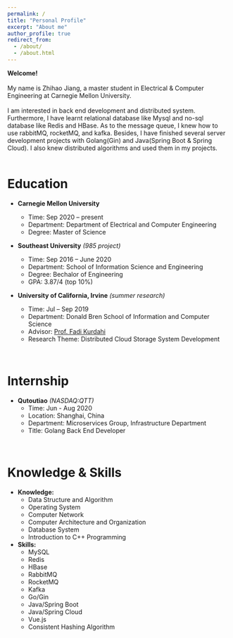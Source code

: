 ```yaml
---
permalink: /
title: "Personal Profile"
excerpt: "About me"
author_profile: true
redirect_from: 
  - /about/
  - /about.html
---
```

**Welcome!**
<br/>
<br/>
My name is Zhihao Jiang, a master student in Electrical & Computer Engineering at Carnegie Mellon University. 
<br/>
<br/>
I am interested in back end development and distributed system. Furthermore, I have learnt relational database like Mysql and no-sql database like Redis and HBase. As to the message queue, I knew how to use rabbitMQ, rocketMQ, and kafka. Besides, I have finished several server development projects with Golang(Gin) and Java(Spring Boot & Spring Cloud). I also knew distributed algorithms and used them in my projects.
<br/> 
<br/> 

Education
======
* **Carnegie Mellon University**
	* Time: Sep 2020 – present
	* Department: Department of Electrical and Computer Engineering
	* Degree: Master of Science

* **Southeast University** <i>(985 project)</i>
	* Time: Sep 2016 – June 2020
	* Department: School of Information Science and Engineering
	* Degree: Bechalor of Engineering
	* GPA: 3.87/4 (top 10%)

* **University of California, Irvine** <i>(summer research)</i>
	* Time: Jul – Sep 2019
	* Department: Donald Bren School of Information and Computer Science
	* Advisor: [Prof. Fadi Kurdahi](https://engineering.uci.edu/users/fadi-kurdahi)
	* Research Theme: Distributed Cloud Storage System Development

<br/>

Internship
======
* **Qutoutiao** <i>(NASDAQ:QTT)</i>
	* Time: Jun - Aug 2020
	* Location: Shanghai, China
	* Department: Microservices Group, Infrastructure Department
	* Title: Golang Back End Developer

<br/>

Knowledge & Skills
======
* **Knowledge:**
	* Data Structure and Algorithm
	* Operating System
	* Computer Network
	* Computer Architecture and Organization
	* Database System
	* Introduction to C++ Programming
* **Skills:**
	* MySQL
	* Redis
	* HBase
	* RabbitMQ
	* RocketMQ
	* Kafka
	* Go/Gin
	* Java/Spring Boot
	* Java/Spring Cloud
	* Vue.js
	* Consistent Hashing Algorithm
